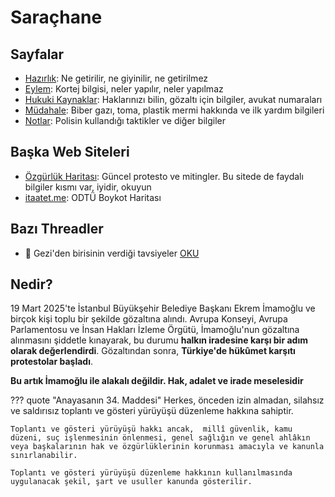 # Saraçhane

## Sayfalar

<!-- port 8000 preview -->

- [Hazırlık](./hazırlık.md): Ne getirilir, ne giyinilir, ne getirilmez
- [Eylem](./eylem.md): Kortej bilgisi, neler yapılır, neler yapılmaz
- [Hukuki Kaynaklar](./hukuk.md): Haklarınızı bilin, gözaltı için bilgiler, avukat numaraları
- [Müdahale](./mudahale.md): Biber gazı, toma, plastik mermi hakkında ve ilk yardım bilgileri
- [Notlar](./notlar.md): Polisin kullandığı taktikler ve diğer bilgiler

## Başka Web Siteleri

- [Özgürlük Haritası](https://ozgurluk-haritasi.netlify.app): Güncel protesto ve mitingler. Bu sitede de faydalı bilgiler kısmı var, iyidir, okuyun
- [itaatet.me](https://itaatet.me/): ODTÜ Boykot Haritası

## Bazı Threadler

- 🧵 Gezi'den birisinin verdiği tavsiyeler [OKU](https://x.com/binnazreturns/status/1904073030717800936)

## Nedir?

19 Mart 2025'te İstanbul Büyükşehir Belediye Başkanı Ekrem İmamoğlu ve birçok kişi toplu bir şekilde gözaltına alındı. Avrupa Konseyi, Avrupa Parlamentosu ve İnsan Hakları İzleme Örgütü, İmamoğlu'nun gözaltına alınmasını şiddetle kınayarak, bu durumu **halkın iradesine karşı bir adım olarak değerlendirdi**. Gözaltından sonra, **Türkiye'de hükûmet karşıtı protestolar başladı**.

**Bu artık İmamoğlu ile alakalı değildir. Hak, adalet ve irade meselesidir**

??? quote "Anayasanın 34. Maddesi"
    Herkes, önceden izin almadan, silahsız ve saldırısız toplantı ve gösteri yürüyüşü düzenleme hakkına sahiptir.

    Toplantı ve gösteri yürüyüşü hakkı ancak,  millî güvenlik, kamu düzeni, suç işlenmesinin önlenmesi, genel sağlığın ve genel ahlâkın veya başkalarının hak ve özgürlüklerinin korunması amacıyla ve kanunla sınırlanabilir.

    Toplantı ve gösteri yürüyüşü düzenleme hakkının kullanılmasında uygulanacak şekil, şart ve usuller kanunda gösterilir.



